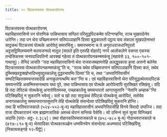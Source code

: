 ```yaml
---
title: १० पिटकत्तयस्स पोत्थकारोपनम्

---
```

पिटकत्तयस्स पोत्थकारोपनम्  
महाविहारवासिनो पन पोराणिकं पाळिभासाय सण्ठितं परिसुद्धपिटकमेव पटिग्गण्हन्ति, तञ्‍च मुखपाठेनेव धारेन्ति। तदा पन थेरा पच्छिमजनानं सतिपञ्‍ञाहानिं दिस्वा बुद्धकालतो पट्ठाय याव तंकाला मुखपाठेनाभतं साट्ठकथं पिटकत्तयं पोत्थके आरोपेतुं समारभिंसु। समारभमाना च ते अनुराधराजधानिपुरतो अट्ठसट्ठिमिलप्पमाणे मलयजनपदे मातुल [मातले इति एतरहि वोहारो] नगरे आलोकलेणे वसन्ता एकस्स तन्देसिकस्स जनपदाधिपतिनो आरक्खं गहेत्वा तं पोत्थकारोपनकम्ममकंसु [महावंसे ३३, १००-१०१-गाथासु]। तेनिदं ञायति ‘‘तदा महाविहारवासिनो थेरा राजराजमहामत्तेहि अलद्धूपकारा हुत्वा अत्तनो बलेनेव पिटकत्तयस्स पोत्थकारोपनकम्ममकंसू’’ति च, ‘‘तञ्‍च यथेव पच्छिमजनानं सतिपञ्‍ञाहानिं दिस्वा कतं, तथेव दुब्भिक्खरट्ठक्खोभादिभयुपद्दुतकालेसु दुद्धरभावम्पि दिस्वा’’ति च, तथा ‘‘अभयगिरिवासीनं सम्पटिच्छितसमयन्तरवादेहि अनाकुलनत्थम्पि कत’’न्ति च। एवं महाविहारवासिनो थेरा परिसुद्धत्थेरवादपिटकं समयन्तरेहि असम्मिस्सनत्थाय यथा पुरे, तथा पाळिभासाय एव पोत्थके आरोपेत्वापि सुरक्खितं रक्खिंसु। यदि हि तदा तेपिटकं पोत्थकेसु अनारोपितमस्स, पच्छाकालेसु समयन्तरतो आगतसुत्तानि ‘‘नेतानि अम्हाक’’न्ति पटिक्खिपितुं न सुकरानि भवेय्युं। यतो च खो तदा साट्ठकथं तेपिटकं पोत्थकेसु आरोपितं, ततोयेव अनागतकालेसु समयन्तरागतसुत्तानि तेहि पोत्थकेहि संसन्देत्वा पटिक्खिपितुं सुकरानि होन्ति।  
तथा हि भातियराजकाले (५२४-५५२-बु-व) महाविहारवासीनं अभयगिरिवासीहि विनये विवादो उप्पज्‍जि। तदा राजा दीघकारायनं नाम ब्राह्मणजातिकं अमच्‍चं थेरानं सन्तिकं पेसेसि। सो उभिन्‍नं सुत्तं सुत्वा विनिच्छयं अदासि [पारा॰ अट्ठ॰ २.३८४]। तथा वोहारकतिस्सराजकाले च (७५८-७८० बु-व) गोठाभयराजकाले च (७९७-८१० बु-व) थेरवादिका पोत्थकारूळ्हेन धम्मविनयेन संसन्देत्वा अधम्मवादं पटिक्खिपिंसु [निकायसङ्गहे १२-पिट्ठे]।  